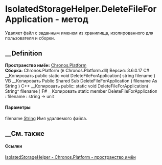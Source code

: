 # IsolatedStorageHelper.DeleteFileForApplication - метод
Удаляет файл с заданным именем из хранилища, изолированного для пользователя и
сборки.
## __Definition
 **Пространство имён:** [Chronos.Platform](N_Chronos_Platform.htm)  
 **Сборка:** Chronos.Platform (в Chronos.Platform.dll) Версия: 3.6.0.17
C# __Копировать
     public static void DeleteFileForApplication(
    	string filename
    )
VB __Копировать
     Public Shared Sub DeleteFileForApplication ( 
    	filename As String
    )
C++ __Копировать
     public:
    static void DeleteFileForApplication(
    	String^ filename
    )
F# __Копировать
     static member DeleteFileForApplication : 
            filename : string -> unit 
#### Параметры
filename [String](https://learn.microsoft.com/dotnet/api/system.string)
    Имя удаляемого файла.
##  __См. также
#### Ссылки
[IsolatedStorageHelper - ](T_Chronos_Platform_IsolatedStorageHelper.htm)
[Chronos.Platform - пространство имён](N_Chronos_Platform.htm)
